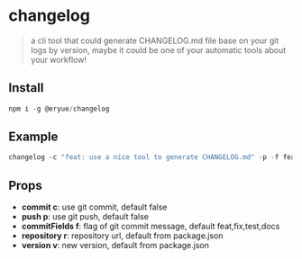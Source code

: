# changelog

> a cli tool that could generate CHANGELOG.md file base on your git logs by version, maybe it could be one of your automatic tools about your workflow!

## Install

```js
npm i -g @eryue/changelog
```

## Example

```js
changelog -c "feat: use a nice tool to generate CHANGELOG.md" -p -f feat,fix,test,docs
```

## Props

* **commit c**: use git commit, default false
* **push p**: use git push, default false
* **commitFields f**: flag of git commit message, default feat,fix,test,docs
* **repository r**: repository url, default from package.json
* **version v**: new version, default from package.json

